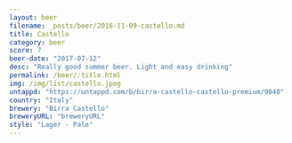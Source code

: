 ```yaml
---
layout: beer
filename: _posts/beer/2016-11-09-castello.md
title: Castello
category: beer
score: 7
beer-date: "2017-07-12"
desc: "Really good summer beer. Light and easy drinking"
permalink: /beer/:title.html
img: /img/list/castello.jpeg
untappd: "https://untappd.com/b/birra-castello-castello-premium/9840"
country: "Italy"
brewery: "Birra Castello"
breweryURL: "breweryURL"
style: "Lager - Pale"
---
```


